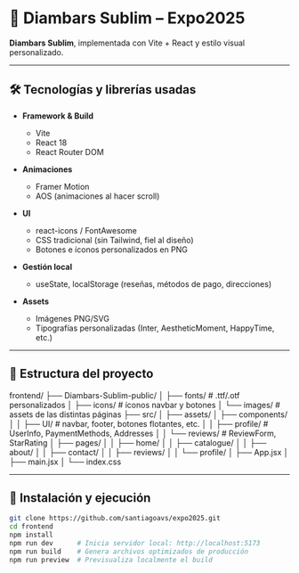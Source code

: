 # 🎨 Diambars Sublim – Expo2025

**Diambars Sublim**, implementada con Vite + React y estilo visual personalizado.

---

## 🛠 Tecnologías y librerías usadas

- **Framework & Build**
  - Vite
  - React 18
  - React Router DOM

- **Animaciones**
  - Framer Motion
  - AOS (animaciones al hacer scroll)

- **UI**
  - react-icons / FontAwesome
  - CSS tradicional (sin Tailwind, fiel al diseño)
  - Botones e íconos personalizados en PNG

- **Gestión local**
  - useState, localStorage (reseñas, métodos de pago, direcciones)

- **Assets**
  - Imágenes PNG/SVG
  - Tipografías personalizadas (Inter, AestheticMoment, HappyTime, etc.)

---

## 📁 Estructura del proyecto

frontend/
├── Diambars-Sublim-public/
│ ├── fonts/ # .ttf/.otf personalizados
│ ├── icons/ # íconos navbar y botones
│ └── images/ # assets de las distintas páginas
├── src/
│ ├── assets/
│ ├── components/
│ │ ├── UI/ # navbar, footer, botones flotantes, etc.
│ │ ├── profile/ # UserInfo, PaymentMethods, Addresses
│ │ └── reviews/ # ReviewForm, StarRating
│ ├── pages/
│ │ ├── home/
│ │ ├── catalogue/
│ │ ├── about/
│ │ ├── contact/
│ │ ├── reviews/
│ │ └── profile/
│ ├── App.jsx
│ ├── main.jsx
│ └── index.css


---

## 🚀 Instalación y ejecución

```bash
git clone https://github.com/santiagoavs/expo2025.git
cd frontend
npm install
npm run dev      # Inicia servidor local: http://localhost:5173
npm run build    # Genera archivos optimizados de producción
npm run preview  # Previsualiza localmente el build
